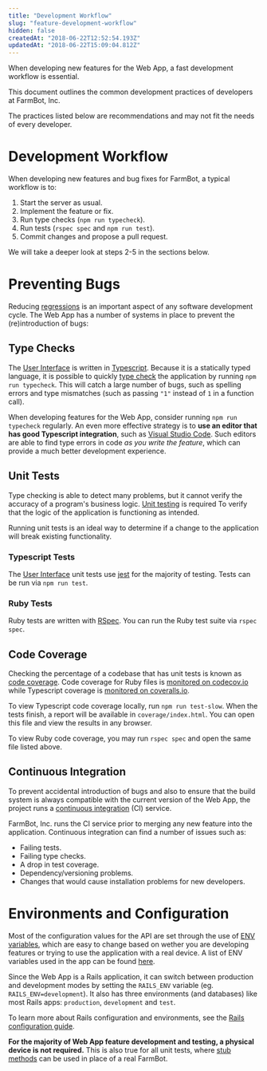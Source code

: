 ```yaml
---
title: "Development Workflow"
slug: "feature-development-workflow"
hidden: false
createdAt: "2018-06-22T12:52:54.193Z"
updatedAt: "2018-06-22T15:09:04.812Z"
---
```

When developing new features for the Web App, a fast development workflow is essential.

This document outlines the common development practices of developers at FarmBot, Inc.

The practices listed below are recommendations and may not fit the needs of every developer.

# Development Workflow

When developing new features and bug fixes for FarmBot, a typical workflow is to:

1. Start the server as usual.
2. Implement the feature or fix.
3. Run type checks (`npm run typecheck`).
4. Run tests (`rspec spec` and `npm run test`).
5. Commit changes and propose a pull request.

We will take a deeper look at steps 2-5 in the sections below.

# Preventing Bugs

Reducing [regressions](https://en.wikipedia.org/wiki/Software_regression) is an important aspect of any software development cycle. The Web App has a number of systems in place to prevent the (re)introduction of bugs:

## Type Checks

The [User Interface](doc:user-interface) is written in [Typescript](https://www.typescriptlang.org). Because it is a statically typed language, it is possible to quickly [type check](https://en.wikipedia.org/wiki/Type_system#Static_type_checking) the application by running `npm run typecheck`. This will catch a large number of bugs, such as spelling errors and type mismatches (such as passing `"1"` instead of `1` in a function call).

When developing features for the Web App, consider running `npm run typecheck` regularly. An even more effective strategy is to **use an editor that has good Typescript integration**, such as [Visual Studio Code](https://code.visualstudio.com). Such editors are able to find type errors in code _as you write the feature_, which can provide a much better development experience.

## Unit Tests

Type checking is able to detect many problems, but it cannot verify the accuracy of a program's business logic. [Unit testing](https://en.wikipedia.org/wiki/Unit_testing) is required To verify that the logic of the application is functioning as intended.

Running unit tests is an ideal way to determine if a change to the application will break existing functionality.

### Typescript Tests

The [User Interface](doc:user-interface) unit tests use [jest](https://github.com/facebook/jest) for the majority of testing. Tests can be run via `npm run test`.

### Ruby Tests

Ruby tests are written with [RSpec](http://rspec.info). You can run the Ruby test suite via `rspec spec`.

## Code Coverage

Checking the percentage of a codebase that has unit tests is known as [code coverage](https://en.wikipedia.org/wiki/Code_coverage). Code coverage for Ruby files is [monitored on codecov.io](https://codecov.io/gh/FarmBot/Farmbot-Web-App) while Typescript coverage is [monitored on coveralls.io](https://coveralls.io/github/FarmBot/Farmbot-Web-App).

To view Typescript code coverage locally, run `npm run test-slow`. When the tests finish, a report will be available in `coverage/index.html`. You can open this file and view the results in any browser.

To view Ruby code coverage, you may run `rspec spec` and open the same file listed above.

## Continuous Integration

To prevent accidental introduction of bugs and also to ensure that the build system is always compatible with the current version of the Web App, the project runs a [continuous integration](https://en.wikipedia.org/wiki/Continuous_integration) (CI) service.

FarmBot, Inc. runs the CI service prior to merging any new feature into the application. Continuous integration can find a number of issues such as:

 * Failing tests.
 * Failing type checks.
 * A drop in test coverage.
 * Dependency/versioning problems.
 * Changes that would cause installation problems for new developers.

# Environments and Configuration

Most of the configuration values for the API are set through the use of [ENV variables](https://en.wikipedia.org/wiki/Environment_variable), which are easy to change based on wether you are developing features or trying to use the application with a real device. A list of ENV variables used in the app can be found [here](https://github.com/FarmBot/Farmbot-Web-App/blob/staging/config/application.example.yml).

Since the Web App is a Rails application, it can switch between production and development modes by setting the `RAILS_ENV` variable (eg. `RAILS_ENV=development`). It also has three environments (and databases) like most Rails apps: `production`, `development` and `test`.

To learn more about Rails configuration and environments, see the [Rails configuration guide](http://guides.rubyonrails.org/configuring.html#creating-rails-environments).

**For the majority of Web App feature development and testing, a physical device is not required.** This is also true for all unit tests, where [stub methods](https://en.wikipedia.org/wiki/Method_stub) can be used in place of a real FarmBot.
